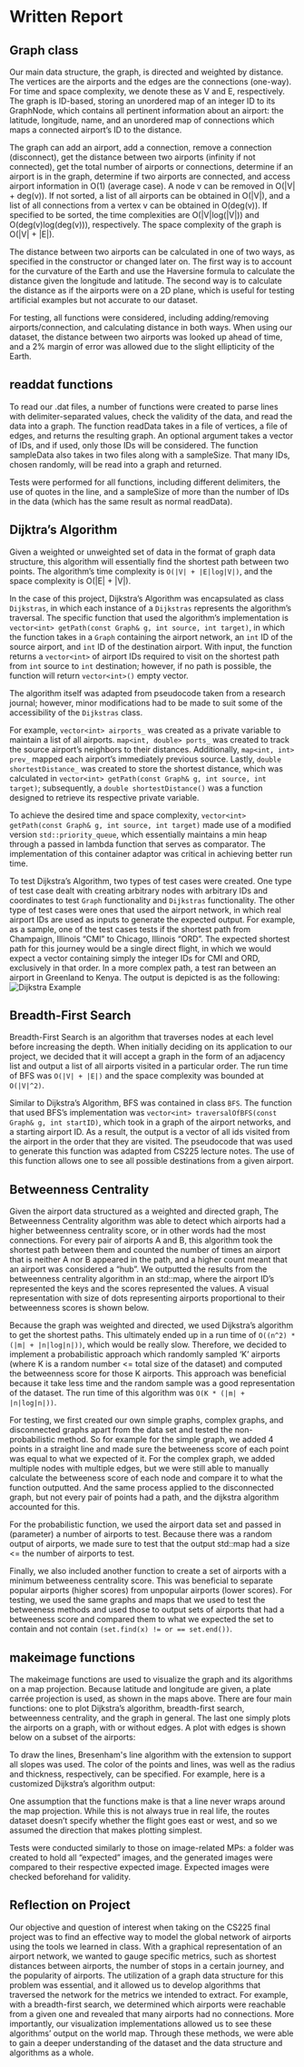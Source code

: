 # Written Report

## Graph class <br>
Our main data structure, the graph, is directed and weighted by distance. The vertices are the airports and the edges are the connections (one-way). For time and space complexity, we denote these as V and E, respectively. The graph is ID-based, storing an unordered map of an integer ID to its GraphNode, which contains all pertinent information about an airport: the latitude, longitude, name, and an unordered map of connections which maps a connected airport’s ID to the distance.

The graph can add an airport, add a connection, remove a connection (disconnect), get the distance between two airports (infinity if not connected), get the total number of airports or connections, determine if an airport is in the graph, determine if two airports are connected, and access airport information in O(1) (average case). A node v can be removed in O(|V| + deg(v)). If not sorted, a list of all airports can be obtained in O(|V|), and a list of all connections from a vertex v can be obtained in O(deg(v)). If specified to be sorted, the time complexities are O(|V|log(|V|)) and O(deg(v)log(deg(v))), respectively. The space complexity of the graph is O(|V| + |E|).

The distance between two airports can be calculated in one of two ways, as specified in the constructor or changed later on. The first way is to account for the curvature of the Earth and use the Haversine formula to calculate the distance given the longitude and latitude. The second way is to calculate the distance as if the airports were on a 2D plane, which is useful for testing artificial examples but not accurate to our dataset.

For testing, all functions were considered, including adding/removing airports/connection, and calculating distance in both ways. When using our dataset, the distance between two airports was looked up ahead of time, and a 2% margin of error was allowed due to the slight ellipticity of the Earth.

## readdat functions <br>
To read our .dat files, a number of functions were created to parse lines with delimiter-separated values, check the validity of the data, and read the data into a graph. The function readData takes in a file of vertices, a file of edges, and returns the resulting graph. An optional argument takes a vector of IDs, and if used, only those IDs will be considered. The function sampleData also takes in two files along with a sampleSize. That many IDs, chosen randomly, will be read into a graph and returned.

Tests were performed for all functions, including different delimiters, the use of quotes in the line, and a sampleSize of more than the number of IDs in the data (which has the same result as normal readData).


## Dijktra’s Algorithm <br>
Given a weighted or unweighted set of data in the format of graph data structure, this algorithm will essentially find the shortest path between two points. The algorithm’s time complexity is `O(|V| + |E|log|V|)`, and the space complexity is O(|E| + |V|). 

In the case of this project, Dijkstra’s Algorithm was encapsulated as class `Dijkstras`, in which each instance of a `Dijkstras` represents the algorithm’s traversal. The specific function that used the algorithm’s implementation is `vector<int> getPath(const Graph& g, int source, int target)`, in which the function takes in a `Graph` containing the airport network, an `int` ID of the source airport, and `int` ID of the destination airport. With input, the function returns a `vector<int>` of airport IDs required to visit on the shortest path from `int` source to `int` destination; however, if no path is possible, the function will return `vector<int>()` empty vector.

The algorithm itself was adapted from pseudocode taken from a research journal; however, minor modifications had to be made to suit some of the accessibility of the `Dijkstras` class. 

For example, `vector<int> airports_` was created as a private variable to maintain a list of all airports. `map<int, double> ports_` was created to track the source airport’s neighbors to their distances. Additionally, `map<int, int> prev_` mapped each airport’s immediately previous source. Lastly, `double shortestDistance_` was created to store the shortest distance, which was calculated in `vector<int> getPath(const Graph& g, int source, int target)`; subsequently, a `double shortestDistance()` was a function designed to retrieve its respective private variable.

To achieve the desired time and space complexity, `vector<int> getPath(const Graph& g, int source, int target)` made use of a modified version `std::priority_queue`, which essentially maintains a min heap through a passed in lambda function that serves as comparator. The implementation of this container adaptor was critical in achieving better run time.

To test Dijkstra’s Algorithm, two types of test cases were created. One type of test case dealt with creating arbitrary nodes with arbitrary IDs and coordinates to test `Graph` functionality and `Dijkstras` functionality. The other type of test cases were ones that used the airport network, in which real airport IDs are used as inputs to generate the expected output. For example, as a sample, one of the test cases tests if the shortest path from Champaign, Illinois “CMI” to Chicago, Illinois “ORD”. The expected shortest path for this journey would be a single direct flight, in which we would expect a vector containing simply the integer IDs for CMI and ORD, exclusively in that order. In a more complex path, a test ran between an airport in Greenland to Kenya. The output is depicted is as the following: ![Dijkstra Example](../entry/dij_example.png) <br>

## Breadth-First Search <br>

Breadth-First Search is an algorithm that traverses nodes at each level before increasing the depth. When initially deciding on its application to our project, we decided that it will accept a graph in the form of an adjacency list and output a list of all airports visited in a particular order. The run time of BFS was `O(|V| + |E|)` and the space complexity was bounded at `O(|V|^2)`.

Similar to Dijkstra’s Algorithm, BFS was contained in class `BFS`. The function that used BFS’s implementation was `vector<int> traversalOfBFS(const Graph& g, int startID)`, which took in a graph of the airport networks, and a starting airport ID. As a result, the output is a vector of all ids visited from the airport in the order that they are visited. The pseudocode that was used to generate this function was adapted from CS225 lecture notes. The use of this function allows one to see all possible destinations from a given airport.

## Betweenness Centrality <br>

Given the airport data structured as a weighted and directed graph, The Betweenness Centrality algorithm was able to detect which airports had a higher betweenness centrality score, or in other words had the most connections. For every pair of airports A and B, this algorithm took the shortest path between them and counted the number of times an airport that is neither A nor B appeared in the path, and a higher count meant that an airport was considered a “hub”. We outputted the results from the betweenness centrality algorithm in an std::map, where the airport ID’s represented the keys and the scores represented the values. A visual representation with size of dots representing airports proportional to their betweenness scores is shown below.


Because the graph was weighted and directed, we used Dijkstra’s algorithm to get the shortest paths. This ultimately ended up in a run time of `O((n^2) * (|m| + |n|log|n|))`, which would be really slow. Therefore, we decided to implement a probabilistic approach which randomly sampled ‘K’ airports (where K is a random number <= total size of the dataset) and computed the betweenness score for those K airports. This approach was beneficial because it take less time and the random sample was a good representation of the dataset. The run time of this algorithm was `O(K * (|m| + |n|log|n|))`.

For testing, we first created our own simple graphs, complex graphs, and disconnected graphs apart from the data set and tested the non-probabilistic method. So for example for the simple graph, we added 4 points in a straight line and made sure the betweeness score of each point was equal to what we expected of it. For the complex graph, we added multiple nodes with multiple edges, but we were still able to manually calculate the betweeness score of each node and compare it to what the function outputted. And the same process applied to the disconnected graph, but not every pair of points had a path, and the dijkstra algorithm accounted for this. 

For the probabilistic function, we used the airport data set and passed in (parameter) a number of airports to test. Because there was a random output of airports, we made sure to test that the output std::map had a size <= the number of airports to test.

Finally, we also included another function to create a set of airports with a minimum betweeness centrality score. This was beneficial to separate popular airports (higher scores) from unpopular airports (lower scores). For testing, we used the same graphs and maps that we used to test the betweeness methods and used those to output sets of airports that had a betweeness score and compared them to what we expected the set to contain and not contain `(set.find(x) != or == set.end())`.

## makeimage functions <br>

The makeimage functions are used to visualize the graph and its algorithms on a map projection. Because latitude and longitude are given, a plate carrée projection is used, as shown in the maps above. There are four main functions: one to plot Dijkstra’s algorithm, breadth-first search, betweenness centrality, and the graph in general. The last one simply plots the airports on a graph, with or without edges. A plot with edges is shown below on a subset of the airports:


To draw the lines, Bresenham's line algorithm with the extension to support all slopes was used. The color of the points and lines, was well as the radius and thickness, respectively, can be specified. For example, here is a customized Dijkstra’s algorithm output:


One assumption that the functions make is that a line never wraps around the map projection. While this is not always true in real life, the routes dataset doesn’t specify whether the flight goes east or west, and so we assumed the direction that makes plotting simplest.

Tests were conducted similarly to those on image-related MPs: a folder was created to hold all “expected” images, and the generated images were compared to their respective expected image. Expected images were checked beforehand for validity.

## Reflection on Project <br>

Our objective and question of interest when taking on the CS225 final project was to find an effective way to model the global network of airports using the tools we learned in class. With a graphical representation of an airport network, we wanted to gauge specific metrics, such as shortest distances between airports, the number of stops in a certain journey, and the popularity of airports. The utilization of a graph data structure for this problem was essential, and it allowed us to develop algorithms that traversed the network for the metrics we intended to extract. For example, with a breadth-first search, we determined which airports were reachable from a given one and revealed that many airports had no connections. More importantly, our visualization implementations allowed us to see these algorithms’ output on the world map. Through these methods, we were able to gain a deeper understanding of the dataset and the data structure and algorithms as a whole.
